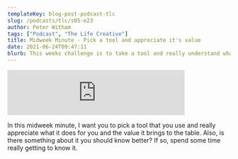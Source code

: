 ```yaml
---
templateKey: blog-post-podcast-tlc
slug: /podcasts/tlc/s05-e23
author: Peter Witham
tags: ["Podcast", "The Life Creative"]
title: Midweek Minute - Pick a tool and appreciate it's value
date: 2021-06-24T09:47:11
blurb: This weeks challenge is to take a tool and really understand what it does for you.
---
```


<iframe src="https://anchor.fm/peter-witham/embed/episodes/Midweek-Minute---Pick-a-tool-and-really-appreciate-its-value-e13c0l5" height="102px" width="400px" frameborder="0" scrolling="no"></iframe>

In this midweek minute, I want you to pick a tool that you use and really appreciate what it does for you and the value it brings to the table. Also, is there something about it you should know better? If so, spend some time really getting to know it.